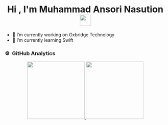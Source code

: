
<h1 align="center">Hi , I'm Muhammad Ansori Nasution <img src="https://media.giphy.com/media/TEnXkcsHrP4YedChhA/giphy.gif" width="35"></h1>


<!--
**MuhammadAnsoriNasution/MuhammadAnsoriNasution** is a ✨ _special_ ✨ repository because its `README.md` (this file) appears on your GitHub profile.

Here are some ideas to get you started:


-->
- 🔭 I’m currently working on Oxbridge Technology
- 🌱 I’m currently learning Swift

### ⚙️ &nbsp;GitHub Analytics

<p align="center">
<a href="https://github.com/MuhammadAnsoriNasution">
  <img height="180em" src="https://github-readme-stats-eight-theta.vercel.app/api?username=MuhammadAnsoriNasution&show_icons=true&theme=algolia&include_all_commits=true&count_private=true"/>
  <img height="180em" src="https://github-readme-stats-eight-theta.vercel.app/api/top-langs/?username=MuhammadAnsoriNasution&layout=compact&langs_count=8&theme=algolia&include_all_commits=true&count_private=true"/>
</a>
</p>

